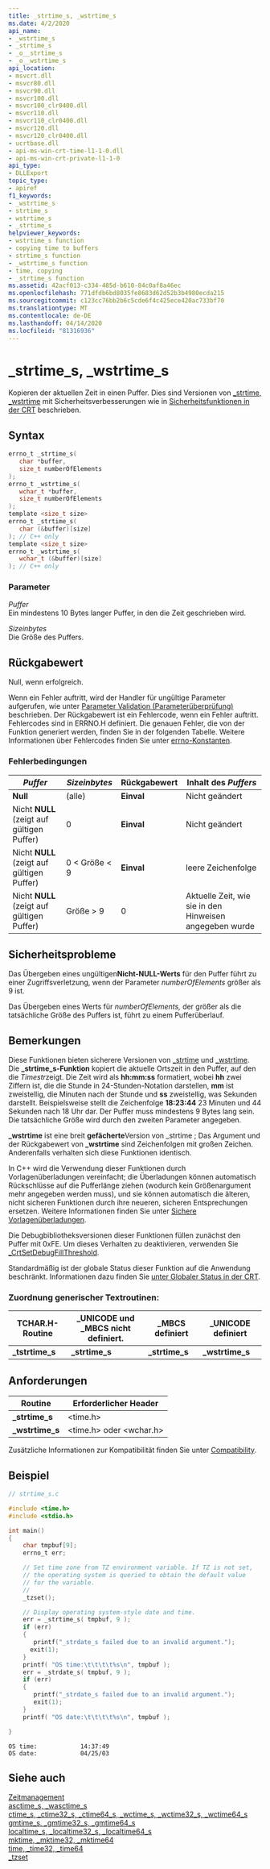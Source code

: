 ```yaml
---
title: _strtime_s, _wstrtime_s
ms.date: 4/2/2020
api_name:
- _wstrtime_s
- _strtime_s
- _o__strtime_s
- _o__wstrtime_s
api_location:
- msvcrt.dll
- msvcr80.dll
- msvcr90.dll
- msvcr100.dll
- msvcr100_clr0400.dll
- msvcr110.dll
- msvcr110_clr0400.dll
- msvcr120.dll
- msvcr120_clr0400.dll
- ucrtbase.dll
- api-ms-win-crt-time-l1-1-0.dll
- api-ms-win-crt-private-l1-1-0
api_type:
- DLLExport
topic_type:
- apiref
f1_keywords:
- _wstrtime_s
- strtime_s
- wstrtime_s
- _strtime_s
helpviewer_keywords:
- wstrtime_s function
- copying time to buffers
- strtime_s function
- _wstrtime_s function
- time, copying
- _strtime_s function
ms.assetid: 42acf013-c334-485d-b610-84c0af8a46ec
ms.openlocfilehash: 771dfdb6bd8035fe8683d62d52b3b4980ecda215
ms.sourcegitcommit: c123cc76bb2b6c5cde6f4c425ece420ac733bf70
ms.translationtype: MT
ms.contentlocale: de-DE
ms.lasthandoff: 04/14/2020
ms.locfileid: "81316936"
---
```

# <a name="_strtime_s-_wstrtime_s"></a>_strtime_s, _wstrtime_s

Kopieren der aktuellen Zeit in einen Puffer. Dies sind Versionen von [_strtime, _wstrtime](strtime-wstrtime.md) mit Sicherheitsverbesserungen wie in [Sicherheitsfunktionen in der CRT](../../c-runtime-library/security-features-in-the-crt.md) beschrieben.

## <a name="syntax"></a>Syntax

```C
errno_t _strtime_s(
   char *buffer,
   size_t numberOfElements
);
errno_t _wstrtime_s(
   wchar_t *buffer,
   size_t numberOfElements
);
template <size_t size>
errno_t _strtime_s(
   char (&buffer)[size]
); // C++ only
template <size_t size>
errno_t _wstrtime_s(
   wchar_t (&buffer)[size]
); // C++ only
```

### <a name="parameters"></a>Parameter

*Puffer*<br/>
Ein mindestens 10 Bytes langer Puffer, in den die Zeit geschrieben wird.

*Sizeinbytes*<br/>
Die Größe des Puffers.

## <a name="return-value"></a>Rückgabewert

Null, wenn erfolgreich.

Wenn ein Fehler auftritt, wird der Handler für ungültige Parameter aufgerufen, wie unter [Parameter Validation (Parameterüberprüfung)](../../c-runtime-library/parameter-validation.md) beschrieben. Der Rückgabewert ist ein Fehlercode, wenn ein Fehler auftritt. Fehlercodes sind in ERRNO.H definiert. Die genauen Fehler, die von der Funktion generiert werden, finden Sie in der folgenden Tabelle. Weitere Informationen über Fehlercodes finden Sie unter [errno-Konstanten](../../c-runtime-library/errno-constants.md).

### <a name="error-conditions"></a>Fehlerbedingungen

|*Puffer*|*Sizeinbytes*|Rückgabewert|Inhalt des *Puffers*|
|--------------|------------------------|------------|--------------------------|
|**Null**|(alle)|**Einval**|Nicht geändert|
|Nicht **NULL** (zeigt auf gültigen Puffer)|0|**Einval**|Nicht geändert|
|Nicht **NULL** (zeigt auf gültigen Puffer)|0 < Größe < 9|**Einval**|leere Zeichenfolge|
|Nicht **NULL** (zeigt auf gültigen Puffer)|Größe > 9|0|Aktuelle Zeit, wie sie in den Hinweisen angegeben wurde|

## <a name="security-issues"></a>Sicherheitsprobleme

Das Übergeben eines ungültigen**Nicht-NULL-Werts** für den Puffer führt zu einer Zugriffsverletzung, wenn der Parameter *numberOfElements* größer als 9 ist.

Das Übergeben eines Werts für *numberOfElements,* der größer als die tatsächliche Größe des Puffers ist, führt zu einem Pufferüberlauf.

## <a name="remarks"></a>Bemerkungen

Diese Funktionen bieten sicherere Versionen von [_strtime](strtime-wstrtime.md) und [_wstrtime](strtime-wstrtime.md). Die **_strtime_s-Funktion** kopiert die aktuelle Ortszeit in den Puffer, auf den die *Timestr*zeigt. Die Zeit wird als **hh:mm:ss** formatiert, wobei **hh** zwei Ziffern ist, die die Stunde in 24-Stunden-Notation darstellen, **mm** ist zweistellig, die Minuten nach der Stunde und **ss** zweistellig, was Sekunden darstellt. Beispielsweise stellt die Zeichenfolge **18:23:44** 23 Minuten und 44 Sekunden nach 18 Uhr dar. Der Puffer muss mindestens 9 Bytes lang sein. Die tatsächliche Größe wird durch den zweiten Parameter angegeben.

**_wstrtime** ist eine breit **gefächerte**Version von _strtime ; Das Argument und der Rückgabewert von **_wstrtime** sind Zeichenfolgen mit großen Zeichen. Anderenfalls verhalten sich diese Funktionen identisch.

In C++ wird die Verwendung dieser Funktionen durch Vorlagenüberladungen vereinfacht; die Überladungen können automatisch Rückschlüsse auf die Pufferlänge ziehen (wodurch kein Größenargument mehr angegeben werden muss), und sie können automatisch die älteren, nicht sicheren Funktionen durch ihre neueren, sicheren Entsprechungen ersetzen. Weitere Informationen finden Sie unter [Sichere Vorlagenüberladungen](../../c-runtime-library/secure-template-overloads.md).

Die Debugbibliotheksversionen dieser Funktionen füllen zunächst den Puffer mit 0xFE. Um dieses Verhalten zu deaktivieren, verwenden Sie [_CrtSetDebugFillThreshold](crtsetdebugfillthreshold.md).

Standardmäßig ist der globale Status dieser Funktion auf die Anwendung beschränkt. Informationen dazu finden Sie [unter Globaler Status in der CRT](../global-state.md).

### <a name="generic-text-routine-mapping"></a>Zuordnung generischer Textroutinen:

|TCHAR.H-Routine|_UNICODE und _MBCS nicht definiert.|_MBCS definiert|_UNICODE definiert|
|---------------------|------------------------------------|--------------------|-----------------------|
|**_tstrtime_s**|**_strtime_s**|**_strtime_s**|**_wstrtime_s**|

## <a name="requirements"></a>Anforderungen

|Routine|Erforderlicher Header|
|-------------|---------------------|
|**_strtime_s**|\<time.h>|
|**_wstrtime_s**|\<time.h> oder \<wchar.h>|

Zusätzliche Informationen zur Kompatibilität finden Sie unter [Compatibility](../../c-runtime-library/compatibility.md).

## <a name="example"></a>Beispiel

```C
// strtime_s.c

#include <time.h>
#include <stdio.h>

int main()
{
    char tmpbuf[9];
    errno_t err;

    // Set time zone from TZ environment variable. If TZ is not set,
    // the operating system is queried to obtain the default value
    // for the variable.
    //
    _tzset();

    // Display operating system-style date and time.
    err = _strtime_s( tmpbuf, 9 );
    if (err)
    {
       printf("_strdate_s failed due to an invalid argument.");
      exit(1);
    }
    printf( "OS time:\t\t\t\t%s\n", tmpbuf );
    err = _strdate_s( tmpbuf, 9 );
    if (err)
    {
       printf("_strdate_s failed due to an invalid argument.");
       exit(1);
    }
    printf( "OS date:\t\t\t\t%s\n", tmpbuf );

}
```

```Output
OS time:            14:37:49
OS date:            04/25/03
```

## <a name="see-also"></a>Siehe auch

[Zeitmanagement](../../c-runtime-library/time-management.md)<br/>
[asctime_s, _wasctime_s](asctime-s-wasctime-s.md)<br/>
[ctime_s, _ctime32_s, _ctime64_s, _wctime_s, _wctime32_s, _wctime64_s](ctime-s-ctime32-s-ctime64-s-wctime-s-wctime32-s-wctime64-s.md)<br/>
[gmtime_s, _gmtime32_s, _gmtime64_s](gmtime-s-gmtime32-s-gmtime64-s.md)<br/>
[localtime_s, _localtime32_s, _localtime64_s](localtime-s-localtime32-s-localtime64-s.md)<br/>
[mktime, _mktime32, _mktime64](mktime-mktime32-mktime64.md)<br/>
[time, _time32, _time64](time-time32-time64.md)<br/>
[_tzset](tzset.md)<br/>
